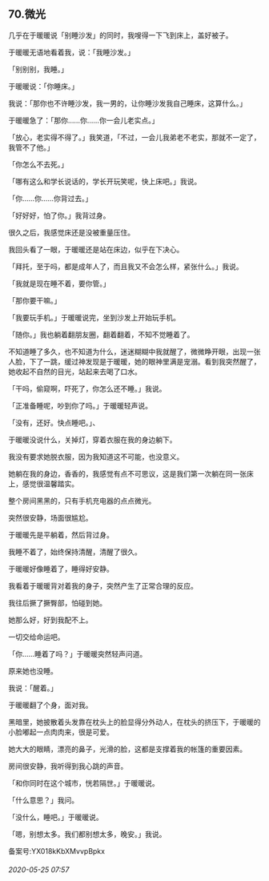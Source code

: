 ## 70.微光
几乎在于暖暖说「别睡沙发」的同时，我嗖得一下飞到床上，盖好被子。


于暖暖无语地看着我，说：「我睡沙发。」


「别别别，我睡。」


于暖暖说：「你睡床。」


我说：「那你也不许睡沙发，我一男的，让你睡沙发我自己睡床，这算什么。」


于暖暖急了：「那你……你……你一会儿老实点。」


「放心，老实得不得了。」我笑道，「不过，一会儿我弟老不老实，那就不一定了，我管不了他。」


「你怎么不去死。」


「哪有这么和学长说话的，学长开玩笑呢，快上床吧。」我说。


「你……你……你背过去。」


「好好好，怕了你。」我背过身。


很久之后，我感觉床还是没被重量压住。


我回头看了一眼，于暖暖还是站在床边，似乎在下决心。


「拜托，至于吗，都是成年人了，而且我又不会怎么样，紧张什么。」我说。


「我就是现在睡不着，要你管。」


「那你要干嘛。」


「我要玩手机。」于暖暖说完，坐到沙发上开始玩手机。


「随你。」我也躺着翻朋友圈，翻着翻着，不知不觉睡着了。


不知道睡了多久，也不知道为什么，迷迷糊糊中我就醒了，微微睁开眼，出现一张人脸，下了一跳，缓过神发现是于暖暖，她的眼神里满是宠溺。看到我突然醒了，她收起不自然的目光，站起来去喝了口水。


「干吗，偷窥啊，吓死了，你怎么还不睡。」我说。


「正准备睡呢，吵到你了吗。」于暖暖轻声说。


「没有，还好。快点睡吧。」、


于暖暖没说什么，关掉灯，穿着衣服在我的身边躺下。


我没有要求她脱衣服，因为我知道这不可能，也没意义。


她躺在我的身边，香香的，我感觉有点不可思议，这是我们第一次躺在同一张床上，感觉很温馨踏实。


整个房间黑黑的，只有手机充电器的点点微光。


突然很安静，场面很尴尬。


于暖暖先是平躺着，然后背过身。


我睡不着了，始终保持清醒，清醒了很久。


于暖暖好像睡着了，睡得好安静。


我看着于暖暖背对着我的身子，突然产生了正常合理的反应。


我往后撅了撅臀部，怕碰到她。


她那么好，好到我配不上。


一切交给命运吧。


「你……睡着了吗？」于暖暖突然轻声问道。


原来她也没睡。


我说：「醒着。」


于暖暖翻了个身，面对我。


黑暗里，她披散着头发靠在枕头上的脸显得分外动人，在枕头的挤压下，于暖暖的小脸嘟起一点肉肉来，很是可爱。


她大大的眼睛，漂亮的鼻子，光滑的脸，这都是支撑着我的帐篷的重要因素。


房间很安静，我听得到我心跳的声音。


「和你同时在这个城市，恍若隔世。」于暖暖说。


「什么意思？」我问。


「没什么，睡吧。」于暖暖说。


「嗯，别想太多。我们都别想太多，晚安。」我说。


备案号:YX018kKbXMvvpBpkx


###### 2020-05-25 07:57
